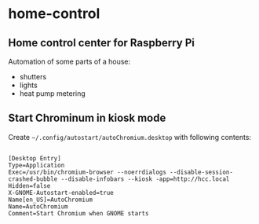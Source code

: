 # home-control

## Home control center for Raspberry Pi

Automation of some parts of a house:
* shutters
* lights
* heat pump metering

## Start Chrominum in kiosk mode

Create `~/.config/autostart/autoChromium.desktop` with following contents:

<pre><code>
[Desktop Entry]
Type=Application
Exec=/usr/bin/chromium-browser --noerrdialogs --disable-session-crashed-bubble --disable-infobars --kiosk -app=http://hcc.local
Hidden=false
X-GNOME-Autostart-enabled=true
Name[en_US]=AutoChromium
Name=AutoChromium
Comment=Start Chromium when GNOME starts
</code></pre>
